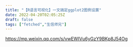 ```yaml
---
title: "【R语言可视化】一文搞定ggplot2图例设置"
date: 2022-04-20T02:05:25Z
draft: false
tags: ["fetched","生信师兄"]
---
```


https://mp.weixin.qq.com/s/vwEWIVu6yGzY9BKp8J54Og


